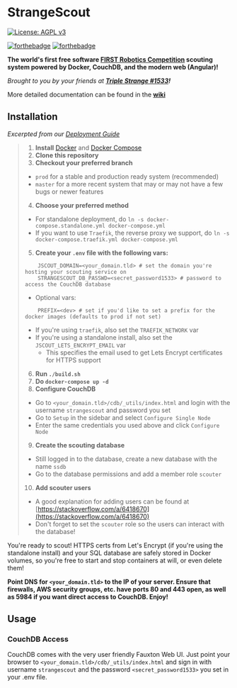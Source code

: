# StrangeScout

[![License: AGPL v3](https://img.shields.io/badge/License-AGPL%20v3-blue.svg)](https://www.gnu.org/licenses/agpl-3.0)

[![forthebadge](https://forthebadge.com/images/badges/made-with-go.svg)](https://forthebadge.com) [![forthebadge](https://forthebadge.com/images/badges/uses-js.svg)](https://forthebadge.com)

**The world's first free software [FIRST Robotics Competition](https://firstinspires.org) scouting system powered by Docker, CouchDB, and the modern web (Angular)!**

_Brought to you by your friends at **[Triple Strange #1533](http://ecgrobotics.org)!**_

More detailed documentation can be found in the **[wiki](https://github.com/triplestrange/StrangeScout/wiki/)**

## Installation
_Excerpted from our [Deployment Guide](https://github.com/triplestrange/StrangeScout/wiki/Deployment-Guide#deploying-the-server)_

>1. **Install** [Docker](https://docs.docker.com/install/) and [Docker Compose](https://docs.docker.com/compose/install/)
>2. **Clone this repository**
>3. **Checkout your preferred branch**
>	- `prod` for a stable and production ready system (recommended)
>	- `master` for a more recent system that may or may not have a few bugs or newer features
>4. **Choose your preferred method**
>	- For standalone deployment, do `ln -s docker-compose.standalone.yml docker-compose.yml`
>	- If you want to use `Traefik`, the reverse proxy we support, do `ln -s docker-compose.traefik.yml docker-compose.yml`
>5. **Create your `.env` file with the following vars:**
>	```
>		JSCOUT_DOMAIN=<your_domain.tld> # set the domain you're hosting your scouting service on
>		STRANGESCOUT_DB_PASSWD=<secret_password1533> # password to access the CouchDB database
>	```
>	- Optional vars:
>	```
>		PREFIX=<dev> # set if you'd like to set a prefix for the docker images (defaults to prod if not set)
>	```
>	- If you're using `traefik`, also set the `TRAEFIK_NETWORK` var
>	- If you're using a standalone install, also set the `JSCOUT_LETS_ENCRYPT_EMAIL` var
>		- This specifies the email used to get Lets Encrypt certificates for HTTPS support
>6. **Run `./build.sh`**
>7. **Do `docker-compose up -d`**
>8. **Configure CouchDB**
>	- Go to `<your_domain.tld>/cdb/_utils/index.html` and login with the username `strangescout` and password you set
>	- Go to `Setup` in the sidebar and select `Configure Single Node`
>	- Enter the same credentials you used above and click `Configure Node`
>9. **Create the scouting database**
>	- Still logged in to the database, create a new database with the name `ssdb`
>	- Go to the database permissions and add a member role `scouter`
>10. **Add scouter users**
>	- A good explanation for adding users can be found at [https://stackoverflow.com/a/6418670](https://stackoverflow.com/a/6418670)
>	- Don't forget to set the `scouter` role so the users can interact with the database!

You're ready to scout! HTTPS certs from Let's Encrypt (if you're using the standalone install) and your SQL database are safely stored in Docker volumes, so you're free to start and stop containers at will, or even delete them!

**Point DNS for `<your_domain.tld>` to the IP of your server. Ensure that firewalls, AWS security groups, etc. have ports 80 and 443 open, as well as 5984 if you want direct access to CouchDB. Enjoy!**

## Usage

### CouchDB Access
CouchDB comes with the very user friendly Fauxton Web UI. Just point your browser to `<your_domain.tld>/cdb/_utils/index.html` and sign in with username `strangescout` and the password `<secret_password1533>` you set in your .env file.
